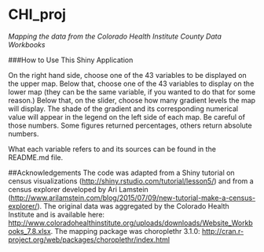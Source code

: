 # CHI_proj
<i>Mapping the data from the Colorado Health Institute County Data Workbooks</i>

###How to Use This Shiny Application

On the right hand side, choose one of the 43 variables to be displayed on the upper map. Below that, choose one of the 43 variables to display on the lower map (they can be the same variable, if you wanted to do that for some reason.) Below that, on the slider, choose how many gradient levels the map will display. The shade of the gradient and its corresponding numerical value will appear in the legend on the left side of each map. Be careful of those numbers. Some figures returned percentages, others return absolute numbers. 

What each variable refers to and its sources can be found in the README.md file.

##Acknowledgements
The code was adapted from a Shiny tutorial on census visualizations (http://shiny.rstudio.com/tutorial/lesson5/) and from a census explorer developed by Ari Lamstein (http://www.arilamstein.com/blog/2015/07/09/new-tutorial-make-a-census-explorer/). The original data was aggregated by the Colorado Health Institute and is available here: http://www.coloradohealthinstitute.org/uploads/downloads/Website_Workbooks_7.8.xlsx. The mapping package was choroplethr 3.1.0: http://cran.r-project.org/web/packages/choroplethr/index.html

